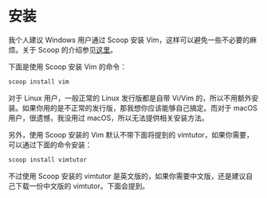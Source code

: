 # 安装

我个人建议 Windows 用户通过 Scoop 安装 Vim，这样可以避免一些不必要的麻烦。关于 Scoop 的介绍参见[这里](../../tools/scoop.md)。

下面是使用 Scoop 安装 Vim 的命令：

```powershell
scoop install vim
```

对于 Linux 用户，一般正常的 Linux 发行版都是自带 Vi/Vim 的，所以不用额外安装。如果你用的是不正常的发行版，那我想你应该能够自己搞定。而对于 macOS 用户，很遗憾，我没用过 macOS，所以无法提供相关安装方法。

另外，使用 Scoop 安装的 Vim 默认不带下面将提到的 vimtutor，如果你需要，可以通过下面的命令安装：

```powershell
scoop install vimtutor
```

不过使用 Scoop 安装的 vimtutor 是英文版的，如果你需要中文版，还是建议自己下载一份中文版的 vimtutor。下面会提到。
